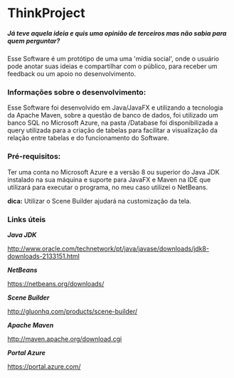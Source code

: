 # ThinkProject
##### Já teve aquela ideia e quis uma opinião de terceiros mas não sabia para quem perguntar? 

Esse Software é um protótipo de uma uma 'mídia social', onde o usuário pode anotar suas ideias e compartilhar com o público, para receber um feedback ou um apoio no desenvolvimento.

### Informações sobre o desenvolvimento:
Esse Software foi desenvolvido em Java/JavaFX e utilizando a tecnologia da Apache Maven, sobre a questão de banco de dados, foi utilizado um banco SQL no Microsoft Azure, na pasta /Database foi disponibilizada a query utilizada para a criação de tabelas para facilitar a visualização da relação entre tabelas e do funcionamento do Software.
 

### Pré-requisitos:
Ter uma conta no Microsoft Azure e a versão 8 ou superior do Java JDK instalado na sua máquina e suporte para JavaFX e Maven na IDE que utilizará para executar o programa, no meu caso utilizei o NetBeans.

**dica:** Utilizar o Scene Builder ajudará na customização da tela. 

### Links úteis

***Java JDK***     

<http://www.oracle.com/technetwork/pt/java/javase/downloads/jdk8-downloads-2133151.html>

***NetBeans***   

<https://netbeans.org/downloads/>

***Scene Builder*** 

<http://gluonhq.com/products/scene-builder/>

***Apache Maven***

<http://maven.apache.org/download.cgi>

***Portal Azure***

<https://portal.azure.com/>
